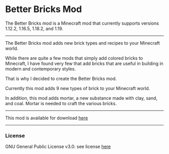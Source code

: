 # Better Bricks Mod

The Better Bricks mod is a Minecraft mod that currently supports versions 1.12.2, 1.16.5, 1.18.2, and 1.19.

---
The Better Bricks mod adds new brick types and recipes to your Minecraft world.

While there are quite a few mods that simply add colored bricks to Minecraft, I have found very few that add bricks that are useful in building in modern and contemporary styles.

That is why I decided to create the Better Bricks mod.

Currently this mod adds 9 new types of brick to your Minecraft world.

In addition, this mod adds mortar, a new substance made with clay, sand, and coal. Mortar is needed to craft the various bricks.

---

This mod is available for download [here](https://www.curseforge.com/minecraft/mc-mods/better-bricks-mod)

---
### License
GNU General Public License v3.0: see license [here](https://github.com/qejmc/Better-Bricks-Latest/blob/main/LICENSE)
